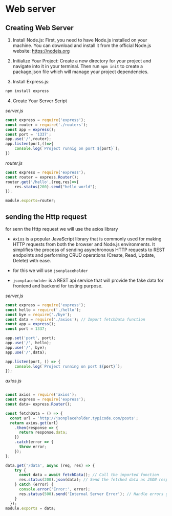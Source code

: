 # Web server 

## Creating Web Server

 1. Install Node.js: First, you need to have Node.js installed on your machine. You can download and install it from the official Node.js website: https://nodejs.org

2. Initialize Your Project: Create a new directory for your project and navigate into it in your terminal. Then run ```npm init``` to create a package.json file which will manage your project dependencies.

3. Install Express.js:

```bash
npm install express
```

4. Create Your Server Script

*server.js*
```javascript
const express = require('express');
const router = require('./routers');
const app = express();
const port = '1337';
app.use('/',router);
app.listen(port,()=>{
    console.log(`Project runnig on port ${port}`);
}) 
```

*router.js*

```javascript 
const express = require('express');
const router = express.Router();
router.get('/hello',(req,res)=>{
    res.status(200).send("hello world");
});

module.exports=router;

```


## sending the Http request 

for senn the Http request we will use the axios library

- ```Axios```  is a popular JavaScript library that is commonly used for making HTTP requests from both the browser and Node.js environments. It simplifies the process of sending asynchronous HTTP requests to REST endpoints and performing CRUD operations (Create, Read, Update, Delete) with ease.

- for this we will use ```jsonplaceholder``` 

- ```jsonplaceholder``` is a REST api service that will provide the fake data for frontend and backend for testing purpose.

*server.js*

```javascript 
const express = require('express');
const hello = require('./hello');
const bye = require('./bye');
const data = require('./axios'); // Import fetchData function
const app = express();
const port = 1337;

app.set('port', port);
app.use('/', hello);
app.use('/', bye);
app.use('/',data);

app.listen(port, () => {
    console.log(`Project running on port ${port}`);
});
```

*axios.js*

```javascript 

const axios = require('axios');
const express = require('express');
const data= express.Router();

const fetchData = () => {
  const url = 'http://jsonplaceholder.typicode.com/posts';
  return axios.get(url)
    .then(response => {
      return response.data;
    })
    .catch(error => {
      throw error;
    });
};

data.get('/data', async (req, res) => {
    try {
      const data = await fetchData(); // Call the imported function
      res.status(200).json(data); // Send the fetched data as JSON response
    } catch (error) {
      console.error('Error:', error);
      res.status(500).send('Internal Server Error'); // Handle errors gracefully
    }
  });
module.exports = data; 

```

